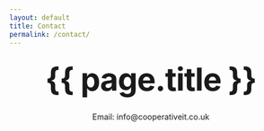 ```yaml
---
layout: default
title: Contact
permalink: /contact/
---
```

<style type="text/css" media="screen">
  .container {
    margin: 10px auto;
    text-align: center;
  }
  h1 {
    margin: 30px 0;
    font-size: 4em;
    line-height: 1;
    letter-spacing: -1px;
  }
</style>

<div class="container">
  <h1>{{ page.title }}</h1>
  <p>Email: info@cooperativeit.co.uk</p>
</div>


